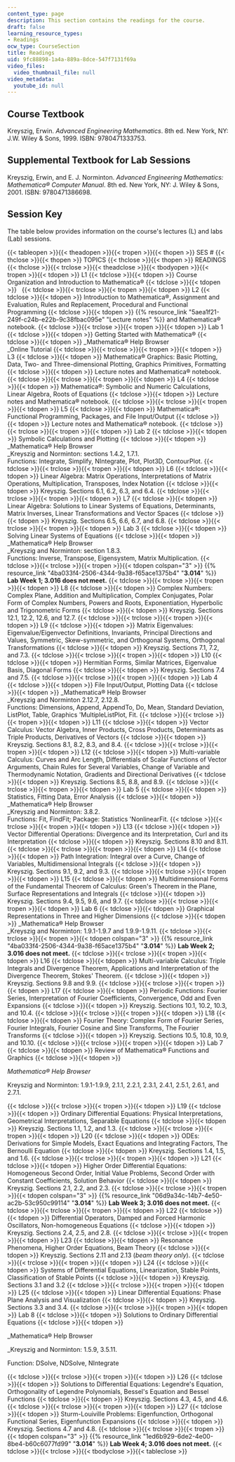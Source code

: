 ```yaml
---
content_type: page
description: This section contains the readings for the course.
draft: false
learning_resource_types:
- Readings
ocw_type: CourseSection
title: Readings
uid: 9fc88898-1a4a-889a-8dce-547f7131f69a
video_files:
  video_thumbnail_file: null
video_metadata:
  youtube_id: null
---
```

## Course Textbook

Kreyszig, Erwin. *Advanced Engineering Mathematics*. 8th ed. New York, NY: J.W. Wiley & Sons, 1999. ISBN: 9780471333753.

## Supplemental Textbook for Lab Sessions

Kreyszig, Erwin, and E. J. Norminton. *Advanced Engineering Mathematics: Mathematica® Computer Manual*. 8th ed. New York, NY: J. Wiley & Sons, 2001. ISBN: 9780471386698.

## Session Key

The table below provides information on the course's lectures (L) and labs (Lab) sessions.

{{< tableopen >}}{{< theadopen >}}{{< tropen >}}{{< thopen >}}
SES #
{{< thclose >}}{{< thopen >}}
TOPICS
{{< thclose >}}{{< thopen >}}
READINGS
{{< thclose >}}{{< trclose >}}{{< theadclose >}}{{< tbodyopen >}}{{< tropen >}}{{< tdopen >}}
L1
{{< tdclose >}}{{< tdopen >}}
Course Organization and Introduction to Mathematica®
{{< tdclose >}}{{< tdopen >}}
 
{{< tdclose >}}{{< trclose >}}{{< tropen >}}{{< tdopen >}}
L2
{{< tdclose >}}{{< tdopen >}}
Introduction to Mathematica®, Assignment and Evaluation, Rules and Replacement, Procedural and Functional Programming
{{< tdclose >}}{{< tdopen >}}
{{% resource_link "5aea1f21-249f-c24b-e22b-9c38fbac095e" "Lecture notes" %}} and Mathematica® notebook.
{{< tdclose >}}{{< trclose >}}{{< tropen >}}{{< tdopen >}}
Lab 1
{{< tdclose >}}{{< tdopen >}}
Getting Started with Mathematica®
{{< tdclose >}}{{< tdopen >}}
\_Mathematica® Help Browser    
\_Online Tutorial
{{< tdclose >}}{{< trclose >}}{{< tropen >}}{{< tdopen >}}
L3
{{< tdclose >}}{{< tdopen >}}
Mathematica® Graphics: Basic Plotting, Data, Two- and Three-dimensional Plotting, Graphics Primitives, Formatting
{{< tdclose >}}{{< tdopen >}}
Lecture notes and Mathematica® notebook.
{{< tdclose >}}{{< trclose >}}{{< tropen >}}{{< tdopen >}}
L4
{{< tdclose >}}{{< tdopen >}}
Mathematica®: Symbolic and Numeric Calculations, Linear Algebra, Roots of Equations
{{< tdclose >}}{{< tdopen >}}
Lecture notes and Mathematica® notebook.
{{< tdclose >}}{{< trclose >}}{{< tropen >}}{{< tdopen >}}
L5
{{< tdclose >}}{{< tdopen >}}
Mathematica®: Functional Programming, Packages, and File Input/Output
{{< tdclose >}}{{< tdopen >}}
Lecture notes and Mathematica® notebook.
{{< tdclose >}}{{< trclose >}}{{< tropen >}}{{< tdopen >}}
Lab 2
{{< tdclose >}}{{< tdopen >}}
Symbolic Calculations and Plotting
{{< tdclose >}}{{< tdopen >}}
\_Mathematica® Help Browser    
\_Kreyszig and Norminton: sections 1.4.2, 1.7.1.    
Functions: Integrate, Simplify, NIntegrate, Plot, Plot3D, ContourPlot.
{{< tdclose >}}{{< trclose >}}{{< tropen >}}{{< tdopen >}}
L6
{{< tdclose >}}{{< tdopen >}}
Linear Algebra: Matrix Operations, Interpretations of Matrix Operations, Multiplication, Transposes, Index Notation
{{< tdclose >}}{{< tdopen >}}
Kreyszig. Sections 6.1, 6.2, 6.3, and 6.4.
{{< tdclose >}}{{< trclose >}}{{< tropen >}}{{< tdopen >}}
L7
{{< tdclose >}}{{< tdopen >}}
Linear Algebra: Solutions to Linear Systems of Equations, Determinants, Matrix Inverses, Linear Transformations and Vector Spaces
{{< tdclose >}}{{< tdopen >}}
Kreyszig. Sections 6.5, 6.6, 6.7, and 6.8.
{{< tdclose >}}{{< trclose >}}{{< tropen >}}{{< tdopen >}}
Lab 3
{{< tdclose >}}{{< tdopen >}}
Solving Linear Systems of Equations
{{< tdclose >}}{{< tdopen >}}
\_Mathematica® Help Browser    
\_Kreyszig and Norminton: section 1.8.3.    
Functions: Inverse, Transpose, Eigensystem, Matrix Multiplication.
{{< tdclose >}}{{< trclose >}}{{< tropen >}}{{< tdopen colspan="3" >}}
{{% resource_link "4ba033f4-2506-4344-9a38-f65ace1375b4" "**3.014**" %}} **Lab Week 1; 3.016 does not meet.**
{{< tdclose >}}{{< trclose >}}{{< tropen >}}{{< tdopen >}}
L8
{{< tdclose >}}{{< tdopen >}}
Complex Numbers: Complex Plane, Addition and Multiplication, Complex Conjugates, Polar Form of Complex Numbers, Powers and Roots, Exponentiation, Hyperbolic and Trigonometric Forms
{{< tdclose >}}{{< tdopen >}}
Kreyszig. Sections 12.1, 12.2, 12.6, and 12.7.
{{< tdclose >}}{{< trclose >}}{{< tropen >}}{{< tdopen >}}
L9
{{< tdclose >}}{{< tdopen >}}
Matrix Eigenvalues: Eigenvalue/Eigenvector Definitions, Invariants, Principal Directions and Values, Symmetric, Skew-symmetric, and Orthogonal Systems, Orthogonal Transformations
{{< tdclose >}}{{< tdopen >}}
Kreyszig. Sections 7.1, 7.2, and 7.3.
{{< tdclose >}}{{< trclose >}}{{< tropen >}}{{< tdopen >}}
L10
{{< tdclose >}}{{< tdopen >}}
Hermitian Forms, Similar Matrices, Eigenvalue Basis, Diagonal Forms
{{< tdclose >}}{{< tdopen >}}
Kreyszig. Sections 7.4 and 7.5.
{{< tdclose >}}{{< trclose >}}{{< tropen >}}{{< tdopen >}}
Lab 4
{{< tdclose >}}{{< tdopen >}}
File Input/Output, Plotting Data
{{< tdclose >}}{{< tdopen >}}
\_Mathematica® Help Browser    
\_Kreyszig and Norminton 2.12.7, 2.12.8.    
Functions: Dimensions, Append, AppendTo, Do, Mean, Standard Deviation, ListPlot, Table, Graphics 'MultipleListPlot, Fit.
{{< tdclose >}}{{< trclose >}}{{< tropen >}}{{< tdopen >}}
L11
{{< tdclose >}}{{< tdopen >}}
Vector Calculus: Vector Algebra, Inner Products, Cross Products, Determinants as Triple Products, Derivatives of Vectors
{{< tdclose >}}{{< tdopen >}}
Kreyszig. Sections 8.1, 8.2, 8.3, and 8.4.
{{< tdclose >}}{{< trclose >}}{{< tropen >}}{{< tdopen >}}
L12
{{< tdclose >}}{{< tdopen >}}
Multi-variable Calculus: Curves and Arc Length, Differentials of Scalar Functions of Vector Arguments, Chain Rules for Several Variables, Change of Variable and Thermodynamic Notation, Gradients and Directional Derivatives
{{< tdclose >}}{{< tdopen >}}
Kreyszig. Sections 8.5, 8.8, and 8.9.
{{< tdclose >}}{{< trclose >}}{{< tropen >}}{{< tdopen >}}
Lab 5
{{< tdclose >}}{{< tdopen >}}
Statistics, Fitting Data, Error Analysis
{{< tdclose >}}{{< tdopen >}}
\_Mathematica® Help Browser    
\_Kreyszig and Norminton: 3.8.2.    
Functions: Fit, FindFit; Package: Statistics 'NonlinearFit.
{{< tdclose >}}{{< trclose >}}{{< tropen >}}{{< tdopen >}}
L13
{{< tdclose >}}{{< tdopen >}}
Vector Differential Operations: Divergence and its Interpretation, Curl and its Interpretation
{{< tdclose >}}{{< tdopen >}}
Kreyszig. Sections 8.10 and 8.11.
{{< tdclose >}}{{< trclose >}}{{< tropen >}}{{< tdopen >}}
L14
{{< tdclose >}}{{< tdopen >}}
Path Integration: Integral over a Curve, Change of Variables, Multidimensional Integrals
{{< tdclose >}}{{< tdopen >}}
Kreyszig. Sections 9.1, 9.2, and 9.3.
{{< tdclose >}}{{< trclose >}}{{< tropen >}}{{< tdopen >}}
L15
{{< tdclose >}}{{< tdopen >}}
Multidimensional Forms of the Fundamental Theorem of Calculus: Green's Theorem in the Plane, Surface Representations and Integrals
{{< tdclose >}}{{< tdopen >}}
Kreyszig. Sections 9.4, 9.5, 9.6, and 9.7.
{{< tdclose >}}{{< trclose >}}{{< tropen >}}{{< tdopen >}}
Lab 6
{{< tdclose >}}{{< tdopen >}}
Graphical Representations in Three and Higher Dimensions
{{< tdclose >}}{{< tdopen >}}
\_Mathematica® Help Browser    
\_Kreyszig and Norminton: 1.9.1-1.9.7 and 1.9.9-1.9.11.
{{< tdclose >}}{{< trclose >}}{{< tropen >}}{{< tdopen colspan="3" >}}
{{% resource_link "4ba033f4-2506-4344-9a38-f65ace1375b4" "**3.014**" %}} **Lab Week 2; 3.016 does not meet.**
{{< tdclose >}}{{< trclose >}}{{< tropen >}}{{< tdopen >}}
L16
{{< tdclose >}}{{< tdopen >}}
Multi-variable Calculus: Triple Integrals and Divergence Theorem, Applications and Interpretation of the Divergence Theorem, Stokes' Theorem.
{{< tdclose >}}{{< tdopen >}}
Kreyszig. Sections 9.8 and 9.9.
{{< tdclose >}}{{< trclose >}}{{< tropen >}}{{< tdopen >}}
L17
{{< tdclose >}}{{< tdopen >}}
Periodic Functions: Fourier Series, Interpretation of Fourier Coefficients, Convergence, Odd and Even Expansions
{{< tdclose >}}{{< tdopen >}}
Kreyszig. Sections 10.1, 10.2, 10.3, and 10.4.
{{< tdclose >}}{{< trclose >}}{{< tropen >}}{{< tdopen >}}
L18
{{< tdclose >}}{{< tdopen >}}
Fourier Theory: Complex Form of Fourier Series, Fourier Integrals, Fourier Cosine and Sine Transforms, The Fourier Transforms
{{< tdclose >}}{{< tdopen >}}
Kreyszig. Sections 10.5, 10.8, 10.9, and 10.10.
{{< tdclose >}}{{< trclose >}}{{< tropen >}}{{< tdopen >}}
Lab 7
{{< tdclose >}}{{< tdopen >}}
Review of Mathematica® Functions and Graphics
{{< tdclose >}}{{< tdopen >}}

*Mathematica® Help Browser*

Kreyszig and Norminton: 1.9.1-1.9.9, 2.1.1, 2.2.1, 2.3.1, 2.4.1, 2.5.1, 2.6.1, and 2.7.1.

{{< tdclose >}}{{< trclose >}}{{< tropen >}}{{< tdopen >}}
L19
{{< tdclose >}}{{< tdopen >}}
Ordinary Differential Equations: Physical Interpretations, Geometrical Interpretations, Separable Equations
{{< tdclose >}}{{< tdopen >}}
Kreyszig. Sections 1.1, 1.2, and 1.3.
{{< tdclose >}}{{< trclose >}}{{< tropen >}}{{< tdopen >}}
L20
{{< tdclose >}}{{< tdopen >}}
ODEs: Derivations for Simple Models, Exact Equations and Integrating Factors, The Bernoulli Equation
{{< tdclose >}}{{< tdopen >}}
Kreyszig. Sections 1.4, 1.5, and 1.6.
{{< tdclose >}}{{< trclose >}}{{< tropen >}}{{< tdopen >}}
L21
{{< tdclose >}}{{< tdopen >}}
Higher Order Differential Equations: Homogeneous Second Order, Initial Value Problems, Second Order with Constant Coefficients, Solution Behavior
{{< tdclose >}}{{< tdopen >}}
Kreyszig. Sections 2.1, 2.2, and 2.3.
{{< tdclose >}}{{< trclose >}}{{< tropen >}}{{< tdopen colspan="3" >}}
{{% resource_link "06d9a34c-14b7-4e50-ac2b-53c950c99114" "**3.014**" %}} **Lab Week 3; 3.016 does not meet.**
{{< tdclose >}}{{< trclose >}}{{< tropen >}}{{< tdopen >}}
L22
{{< tdclose >}}{{< tdopen >}}
Differential Operators, Damped and Forced Harmonic Oscillators, Non-homogeneous Equations
{{< tdclose >}}{{< tdopen >}}
Kreyszig. Sections 2.4, 2.5, and 2.8.
{{< tdclose >}}{{< trclose >}}{{< tropen >}}{{< tdopen >}}
L23
{{< tdclose >}}{{< tdopen >}}
Resonance Phenomena, Higher Order Equations, Beam Theory
{{< tdclose >}}{{< tdopen >}}
Kreyszig. Sections 2.11 and 2.13 (*beam theory only*).
{{< tdclose >}}{{< trclose >}}{{< tropen >}}{{< tdopen >}}
L24
{{< tdclose >}}{{< tdopen >}}
Systems of Differential Equations, Linearization, Stable Points, Classification of Stable Points
{{< tdclose >}}{{< tdopen >}}
Kreyszig. Sections 3.1 and 3.2
{{< tdclose >}}{{< trclose >}}{{< tropen >}}{{< tdopen >}}
L25
{{< tdclose >}}{{< tdopen >}}
Linear Differential Equations: Phase Plane Analysis and Visualization
{{< tdclose >}}{{< tdopen >}}
Kreyszig. Sections 3.3 and 3.4.
{{< tdclose >}}{{< trclose >}}{{< tropen >}}{{< tdopen >}}
Lab 8
{{< tdclose >}}{{< tdopen >}}
Solutions to Ordinary Differential Equations
{{< tdclose >}}{{< tdopen >}}

\_Mathematica® Help Browser

\_Kreyszig and Norminton: 1.5.9, 3.5.11.

Function: DSolve, NDSolve, NIntegrate

{{< tdclose >}}{{< trclose >}}{{< tropen >}}{{< tdopen >}}
L26
{{< tdclose >}}{{< tdopen >}}
Solutions to Differential Equations: Legendre's Equation, Orthogonality of Legendre Polynomials, Bessel's Equation and Bessel Functions
{{< tdclose >}}{{< tdopen >}}
Kreyszig. Sections 4.3, 4.5, and 4.6.
{{< tdclose >}}{{< trclose >}}{{< tropen >}}{{< tdopen >}}
L27
{{< tdclose >}}{{< tdopen >}}
Sturm-Louiville Problems: Eigenfunction, Orthogonal Functional Series, Eigenfunction Expansions
{{< tdclose >}}{{< tdopen >}}
Kreyszig. Sections 4.7 and 4.8.
{{< tdclose >}}{{< trclose >}}{{< tropen >}}{{< tdopen colspan="3" >}}
{{% resource_link "1ed6b929-6de2-4e00-8be4-b60c6077fd99" "**3.014**" %}} **Lab Week 4; 3.016 does not meet.**
{{< tdclose >}}{{< trclose >}}{{< tbodyclose >}}{{< tableclose >}}